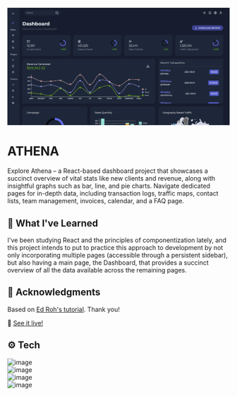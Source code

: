 ![preview](./.github/preview.png)

# ATHENA
Explore Athena – a React-based dashboard project that showcases a succinct overview of vital stats like new clients and revenue, along with insightful graphs such as bar, line, and pie charts. Navigate dedicated pages for in-depth data, including transaction logs, traffic maps, contact lists, team management, invoices, calendar, and a FAQ page.<br>

## 📝 What I've Learned
I've been studying React and the principles of componentization lately, and this project intends to put to practice this approach to development by not only incorporating multiple pages (accessible through a persistent sidebar), but also having a main page, the Dashboard, that provides a succinct overview of all the data available across the remaining pages.

## 🏅 Acknowledgments
Based on [Ed Roh's tutorial](https://www.youtube.com/watch?v=wYpCWwD1oz0). Thank you!

🔗 [See it live!](https://athena-dashboard-app.netlify.app)

## ⚙️ Tech

![image](https://img.shields.io/badge/HTML5-E34F26?style=for-the-badge&logo=html5&logoColor=white)<br>
![image](https://img.shields.io/badge/CSS3-1572B6?style=for-the-badge&logo=css3&logoColor=white)<br>
![image](https://img.shields.io/badge/JavaScript-323330?style=for-the-badge&logo=javascript&logoColor=F7DF1E)<br>
![image](https://img.shields.io/badge/React-20232A?style=for-the-badge&logo=react&logoColor=61DAFB)<br>